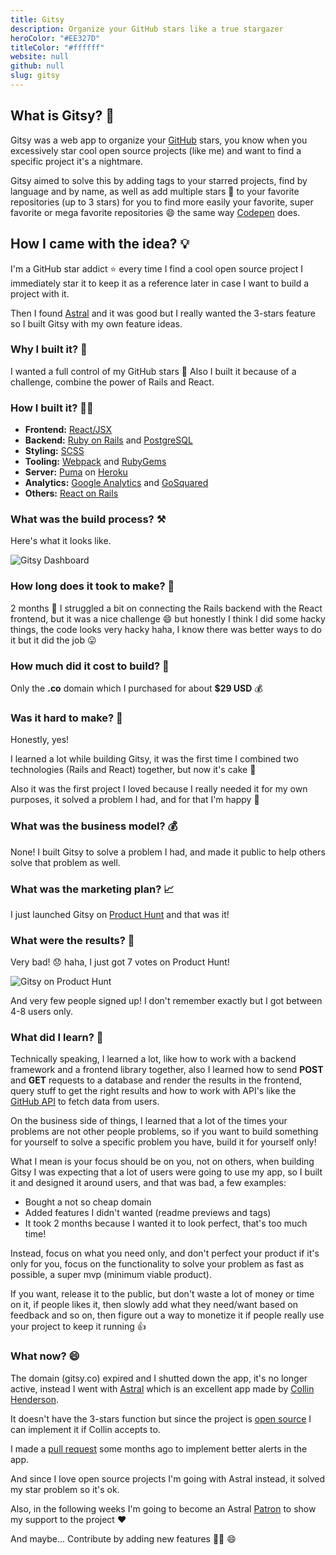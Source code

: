```yaml
---
title: Gitsy
description: Organize your GitHub stars like a true stargazer
heroColor: "#EE327D"
titleColor: "#ffffff"
website: null
github: null
slug: gitsy
---
```


## What is Gitsy? 🤔
Gitsy was a web app to organize your [GitHub](https://github.com) stars, you know when you excessively star cool open source projects (like me) and want to find a specific project it's a nightmare.

Gitsy aimed to solve this by adding tags to your starred projects, find by language and by name, as well as add multiple stars 🌟 to your favorite repositories (up to 3 stars) for you to find more easily your favorite, super favorite or mega favorite repositories 😄 the same way [Codepen](https://codepen.io) does.

## How I came with the idea? 💡
I'm a GitHub star addict ⭐ every time I find a cool open source project I immediately star it to keep it as a reference later in case I want to build a project with it.

Then I found [Astral](https://astralapp.com) and it was good but I really wanted the 3-stars feature so I built Gitsy with my own feature ideas.

### Why I built it? 🙂
I wanted a full control of my GitHub stars 🤗 Also I built it because of a challenge, combine the power of Rails and React.

### How I built it? 👨‍💻
- **Frontend:** [React/JSX](https://reactjs.org/)
- **Backend:** [Ruby on Rails](http://rubyonrails.org/) and [PostgreSQL](https://www.postgresql.org/)
- **Styling:** [SCSS](http://sass-lang.com/)
- **Tooling:** [Webpack](https://webpack.js.org/) and [RubyGems](https://rubygems.org/)
- **Server:** [Puma](http://puma.io/) on [Heroku](https://heroku.com/)
- **Analytics:** [Google Analytics](https://analytics.google.com/) and [GoSquared](https://www.gosquared.com/)
- **Others:** [React on Rails](https://github.com/shakacode/react_on_rails)

### What was the build process? ⚒️
Here's what it looks like.

![Gitsy Dashboard](https://bntz.io/static/assets/images/content/gitsy-dashboard.png)

### How long does it took to make? 📆
2 months 😬 I struggled a bit on connecting the Rails backend with the React frontend, but it was a nice challenge 😄 but honestly I think I did some hacky things, the code looks very hacky haha, I know there was better ways to do it but it did the job 😛

### How much did it cost to build? 💸
Only the **.co** domain which I purchased for about **$29 USD** 💰

### Was it hard to make? 🙈
Honestly, yes!

I learned a lot while building Gitsy, it was the first time I combined two technologies (Rails and React) together, but now it's cake 🍰

Also it was the first project I loved because I really needed it for my own purposes, it solved a problem I had, and for that I'm happy 🙂

### What was the business model? 💰
None! I built Gitsy to solve a problem I had, and made it public to help others solve that problem as well.

### What was the marketing plan? 📈
I just launched Gitsy on [Product Hunt](https://producthunt.com/) and that was it!

### What were the results? 😬
Very bad! 😞 haha, I just got 7 votes on Product Hunt!

![Gitsy on Product Hunt](https://bntz.io/static/assets/images/content/gitsy-producthunt.png)

And very few people signed up! I don't remember exactly but I got between 4-8 users only.

### What did I learn? 🙌
Technically speaking, I learned a lot, like how to work with a backend framework and a frontend library together, also I learned how to send **POST** and **GET** requests to a database and render the results in the frontend, query stuff to get the right results and how to work with API's like the [GitHub API](https://developer.github.com/v3/) to fetch data from users.

On the business side of things, I learned that a lot of the times your problems are not other people problems, so if you want to build something for yourself to solve a specific problem you have, build it for yourself only!

What I mean is your focus should be on you, not on others, when building Gitsy I was expecting that a lot of users were going to use my app, so I built it and designed it around users, and that was bad, a few examples:

* Bought a not so cheap domain
* Added features I didn't wanted (readme previews and tags)
* It took 2 months because I wanted it to look perfect, that's too much time!

Instead, focus on what you need only, and don't perfect your product if it's only for you, focus on the functionality to solve your problem as fast as possible, a super mvp (minimum viable product).

If you want, release it to the public, but don't waste a lot of money or time on it, if people likes it, then slowly add what they need/want based on feedback and so on, then  figure out a way to monetize it if people really use your project to keep it running 👍

### What now? 😄
The domain (gitsy.co) expired and I shutted down the app, it's no longer active, instead I went with [Astral](https://astralapp.com) which is an excellent app made by [Collin Henderson](https://twitter.com/syropian).

It doesn't have the 3-stars function but since the project is [open source](https://github.com/astralapp/astral) I can implement it if Collin accepts to.

I made a [pull request](https://github.com/astralapp/astral/commit/deb9ee98629b00b8ea33c6490d4a8715559e2fcd) some months ago to implement better alerts in the app.

And since I love open source projects I'm going with Astral instead, it solved my star problem so it's ok.

Also, in the following weeks I'm going to become an Astral [Patron](https://www.patreon.com/syropian) to show my support to the project ❤️

And maybe... Contribute by adding new features 👨‍💻
😄
